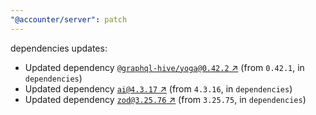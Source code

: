 ```yaml
---
"@accounter/server": patch
---
```

dependencies updates:
  - Updated dependency [`@graphql-hive/yoga@0.42.2` ↗︎](https://www.npmjs.com/package/@graphql-hive/yoga/v/0.42.2) (from `0.42.1`, in `dependencies`)
  - Updated dependency [`ai@4.3.17` ↗︎](https://www.npmjs.com/package/ai/v/4.3.17) (from `4.3.16`, in `dependencies`)
  - Updated dependency [`zod@3.25.76` ↗︎](https://www.npmjs.com/package/zod/v/3.25.76) (from `3.25.75`, in `dependencies`)
